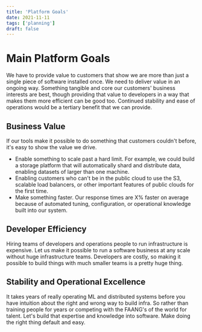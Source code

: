 ```yaml
---
title: 'Platform Goals'
date: 2021-11-11
tags: ['planning']
draft: false
---
```


# Main Platform Goals

We have to provide value to customers that show we are more than just a single
piece of software installed once. We need to deliver value in an ongoing way.
Something tangible and core our customers' business interests are best, though
providing that value to developers in a way that makes them more efficient can
be good too. Continued stability and ease of operations would be a tertiary
benefit that we can provide.

## Business Value

If our tools make it possible to do something that customers couldn't before,
it's easy to show the value we drive.

- Enable something to scale past a hard limit. For example, we could build a
  storage platform that will automatically shard and distribute data, enabling
  datasets of larger than one machine.
- Enabling customers who can't be in the public cloud to use the S3, scalable
  load balancers, or other important features of public clouds for the first
  time.
- Make something faster. Our response times are X% faster on average because of
  automated tuning, configuration, or operational knowledge built into our
  system.

## Developer Efficiency

Hiring teams of developers and operations people to run infrastructure is
expensive. Let us make it possible to run a software business at any scale
without huge infrastructure teams. Developers are costly, so making it possible
to build things with much smaller teams is a pretty huge thing.

## Stability and Operational Excellence

It takes years of really operating ML and distributed systems before you have
intuition about the right and wrong way to build infra. So rather than training
people for years or competing with the FAANG's of the world for talent. Let's
build that expertise and knowledge into software. Make doing the right thing
default and easy.
